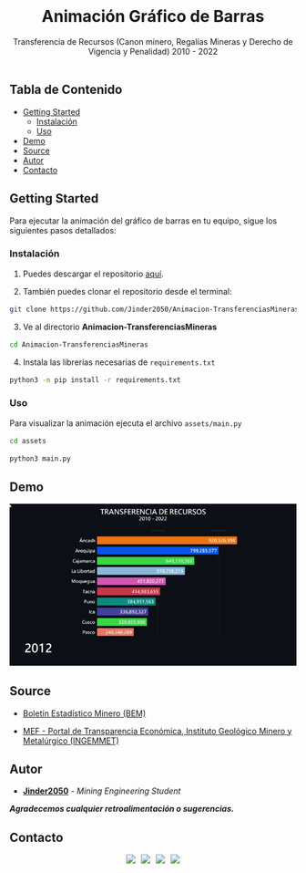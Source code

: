 <br/>
<p align="center">
  <h1 align="center">Animación Gráfico de Barras</h1>

  <p align="center">
    Transferencia de Recursos (Canon minero, Regalías Mineras y Derecho de Vigencia y Penalidad) 2010 - 2022
    <br/>
    <br/>
  </p>
</p>



## Tabla de Contenido

* [Getting Started](#getting-started)
  * [Instalación](#instalación)
  * [Uso](#uso)
* [Demo](#demo)
* [Source](#source)
* [Autor](#autor)
* [Contacto](#contacto)

## Getting Started
Para ejecutar la animación del gráfico de barras en tu equipo, sigue los siguientes pasos detallados:


### Instalación

1. Puedes descargar el repositorio [aquí](https://github.com/Jinder2050/Animacion-TransferenciasMineras/archive/refs/heads/main.zip).

2. También puedes clonar el repositorio desde el terminal:

```sh
git clone https://github.com/Jinder2050/Animacion-TransferenciasMineras.git
```

3. Ve al directorio **Animacion-TransferenciasMineras**
```sh
cd Animacion-TransferenciasMineras
```

4. Instala las librerías necesarias de `requirements.txt`

```sh
python3 -m pip install -r requirements.txt
```

### Uso

Para visualizar la animación ejecuta el archivo `assets/main.py`
```sh
cd assets
```
```sh
python3 main.py
```

## Demo
![animation](demo/demo1.gif)

## Source
* [Boletín Estadístico Minero (BEM)](https://www.gob.pe/minem)

* [MEF - Portal de Transparencia Económica, Instituto Geológico Minero y Metalúrgico (INGEMMET)](https://www.mef.gob.pe/es/?option=com_content&language=es-ES&Itemid=100143&lang=es-ES&view=category&id=661)

## 
## Autor

* **[Jinder2050](https://github.com/Jinder2050)** - *Mining Engineering Student* 

***Agradecemos cualquier retroalimentación o sugerencias.***

## Contacto
<div class="estilo" align="center" style="display:block;">
        <a href="https://github.com/Jinder2050" target="_blank" style="padding: 0.2rem;"><img src="https://img.shields.io/badge/GitHub-%2312100E.svg?&style=for-the-badge&logo=Github&logoColor=white"/></a>
        <a href="https://www.facebook.com/JiNnDeRC" target="_blank" style="padding: 0.2rem;"><img src="https://img.shields.io/badge/facebook-%233B5998.svg?&style=for-the-badge&logo=facebook&logoColor=white"/></a>
        <a href="https://www.instagram.com/jinnder07/" target="_blank" style="padding: 0.2rem;"><img src="https://img.shields.io/badge/instagram-%23dc2743.svg?&style=for-the-badge&logo=instagram&logoColor=white"/></a>
        <a href="https://www.linkedin.com/in/yiender-condori-galdos-6a536020b/" target="_blank" style="padding: 0.2rem;"><img src="https://img.shields.io/badge/linkedin-%230077B5.svg?&style=for-the-badge&logo=linkedin&logoColor=white"/></a>
</div>
<br>

